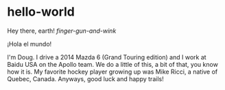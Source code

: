 # hello-world
Hey there, earth! *finger-gun-and-wink*


¡Hola el mundo!

I'm Doug. I drive a 2014 Mazda 6 (Grand Touring edition) and I work at Baidu USA on the Apollo team. We do a little of this, a bit of that, you know how it is. My favorite hockey player growing up was Mike Ricci, a native of Quebec, Canada. Anyways, good luck and happy trails!
